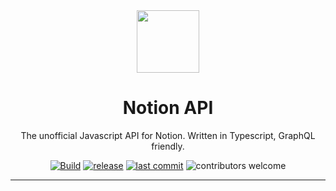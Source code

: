 <div align="center">

<img src="https://avatars2.githubusercontent.com/u/67568167" width="100"/>  

<h1>Notion API</h1>
<p>The unofficial Javascript API for Notion. Written in Typescript, GraphQL friendly.</p>

[![Build](https://github.com/NotionDocs/NotionAPI/actions/workflows/build.yml/badge.svg)](https://github.com/NotionDocs/NotionAPI/actions/workflows/build.yml)
[![release](https://badgen.net/github/release/NotionDocs/NotionAPI)](https://github.com/NotionDocs/NotionAPI/releases)
[![last commit](https://badgen.net/github/last-commit/NotionDocs/NotionAPI)](https://github.com/NotionDocs/NotionAPI/commits/main)
![contributors welcome](https://badgen.net/badge/contributors/welcome/purple)

</div>

---
